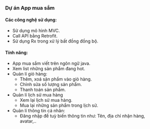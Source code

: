 ### Dự án App mua sắm
#### Các công nghệ sử dụng:
* Sử dụng mô hình MVC.
* Call API bằng Retrofit.
* Sử dụng Rx trong xử lý bất đồng đồng bộ.
#### Tính năng:
* App mua sắm viết trên ngôn ngữ java.
* Xem list những sản phẩm đang hot.
* Quản lí giỏ hàng:
   * Thêm, xoá sản phẩm vào giỏ hàng.
   * Chỉnh sửa số lượng sản phẩm.
   * Thanh toán sản phẩm.
* Quản lí lịch sử mua hàng
   * Xem lại lịch sử mua hàng.
   * Mua lại những sản phẩm trong lịch sử.
* Quản lí thông tin cá nhân:
   * Đăng nhập để tuỳ biến thông tin như: Tên, địa chỉ nhận hàng, avatar,..
